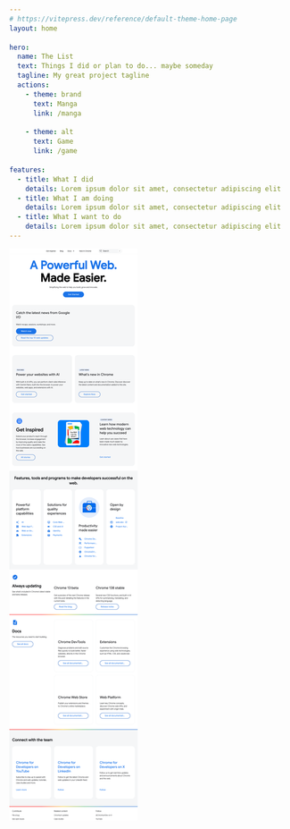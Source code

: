 ```yaml
---
# https://vitepress.dev/reference/default-theme-home-page
layout: home

hero:
  name: The List
  text: Things I did or plan to do... maybe someday
  tagline: My great project tagline
  actions:
    - theme: brand
      text: Manga
      link: /manga

    - theme: alt
      text: Game
      link: /game

features:
  - title: What I did
    details: Lorem ipsum dolor sit amet, consectetur adipiscing elit
  - title: What I am doing
    details: Lorem ipsum dolor sit amet, consectetur adipiscing elit
  - title: What I want to do
    details: Lorem ipsum dolor sit amet, consectetur adipiscing elit
---
```


<img src="./screenshot.png" alt="aah whatever"/>

